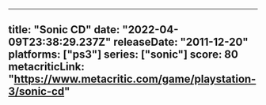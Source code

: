 
---
title: "Sonic CD"
date: "2022-04-09T23:38:29.237Z"
releaseDate: "2011-12-20"
platforms: ["ps3"]
series: ["sonic"]
score: 80
metacriticLink: "https://www.metacritic.com/game/playstation-3/sonic-cd"
---
